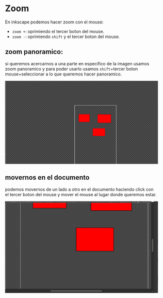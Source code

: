 # Zoom

En inkscape podemos hacer zoom con el mouse:

+ `zoom +`: oprimiendo el tercer boton del mouse.
+ `zoom -`: oprimiendo `shift` y el tercer boton del mouse.

## zoom panoramico: 

si queremos acercarnos a una parte en especifico de la imagen usamos zoom panoramico y para poder usarlo  usamos `shift`+tercer boton mouse+seleccionar a lo que queremos hacer panoramico.

![zoom panoramico](0_img/zoomPanoramico.gif)

## movernos en el documento

podemos movernos de un lado a otro en el documento haciendo click con el tercer boton del mouse y mover el mouse al lugar donde queremos estar.

![movernos](0_img/movernos.gif)